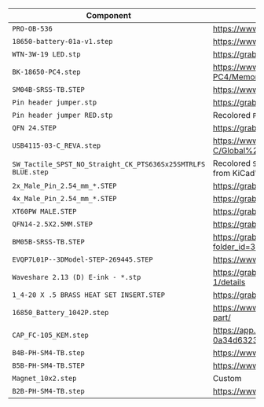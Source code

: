 | Component                                                    | Source                                                                                              |
|--------------------------------------------------------------|-----------------------------------------------------------------------------------------------------|
| `PRO-OB-536`                                                 | https://www.snapeda.com/parts/PRO-OB-536/Abracon/view-part/                                         |
| `18650-battery-01a-v1.step`                                  | https://www.printables.com/model/54312-18650-battery                                                |
| `WTN-3W-19 LED.stp`                                          | https://grabcad.com/library/led-wtn-3w-19-1                                                         |
| `BK-18650-PC4.step`                                          | https://www.snapeda.com/parts/BK-18650-PC4/Memory%20Protection%20Devices/view-part/                 |
| `SM04B-SRSS-TB.STEP`                                         | https://www.snapeda.com/parts/SM04B-SRSS-TB/JST/view-part/                                          |
| `Pin header jumper.stp`                                      | https://grabcad.com/library/2-54-pin-header-jumper-1                                                |
| `Pin header jumper RED.stp`                                  | Recolored `Pin header jumper.stp`                                                                   |
| `QFN 24.STEP`                                                | https://grabcad.com/library/qfn-24-1                                                                |
| `USB4115-03-C_REVA.step`                                     | https://www.snapeda.com/parts/USB4115-03-C/Global%20Connector%20Technology/view-part/               |
| `SW_Tactile_SPST_NO_Straight_CK_PTS636Sx25SMTRLFS BLUE.step` | Recolored `SW_Tactile_SPST_NO_Straight_CK_PTS636Sx25SMTRLFS.step` from KiCad's `Button_Switch_SMD`  |
| `2x_Male_Pin_2.54_mm_*.STEP`                                 | https://grabcad.com/library/male-pin-2-54-mm-1                                                      |
| `4x_Male_Pin_2.54_mm_*.STEP`                                 | https://grabcad.com/library/male-pin-2-54-mm-1                                                      |
| `XT60PW MALE.STEP`                                           | https://grabcad.com/library/xt60pw-and-xt60-dc-connectors-1                                         |
| `QFN14-2.5X2.5MM.STEP`                                       | https://grabcad.com/library/qfn14-2-5x2-5mm-1                                                       |
| `BM05B-SRSS-TB.STEP`                                         | https://grabcad.com/library/jst-sh-smd-connectors-1/details?folder_id=3903826                       |
| `EVQP7L01P--3DModel-STEP-269445.STEP`                        | https://www.snapeda.com/parts/EVQ-P7L01P/Panasonic/view-part/                                       |
| `Waveshare 2.13 (D) E-ink - *.stp`                           | https://grabcad.com/library/2-13in-e-ink-display-black-flexible-1/details                           |
| `1_4-20 X .5 BRASS HEAT SET INSERT.STEP`                     | https://grabcad.com/library/1-4-20-x-1-2-brass-heat-set-insert-1                                    |
| `16850_Battery_1042P.step`                                   | https://www.snapeda.com/parts/1042P/Keystone%20Electronics/view-part/                               |
| `CAP_FC-105_KEM.step`                                        | https://app.ultralibrarian.com/details/44c5a6eb-3aad-11ed-b159-0a34d6323d74/Kemet/FC0H105ZFTBR44-SS |
| `B4B-PH-SM4-TB.step`                                         | https://www.snapeda.com/parts/B4B-PH-SM4-TB/JST/view-part/                                          |
| `B5B-PH-SM4-TB.STEP`                                         | https://www.snapeda.com/parts/B5B-PH-SM4-TB/JST/view-part/                                          |
| `Magnet_10x2.step`                                           | Custom                                                                                              |
| `B2B-PH-SM4-TB.step`                                         | https://www.snapeda.com/parts/B2B-PH-SM4-TB/JST/view-part/                                          |
